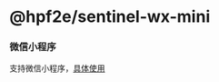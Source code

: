 # @hpf2e/sentinel-wx-mini

### 微信小程序

支持微信小程序，[具体使用](https://github.com/clouDr-f2e/mitojs/blob/master/docs/guide.md#%E5%BE%AE%E4%BF%A1%E5%B0%8F%E7%A8%8B%E5%BA%8F)
